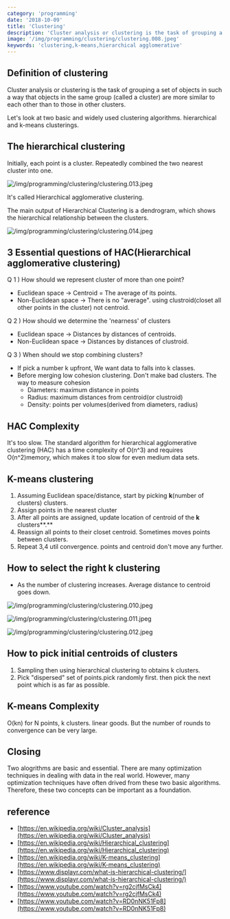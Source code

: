 ```yaml
---
category: 'programming'
date: '2018-10-09'
title: 'Clustering'
description: 'Cluster analysis or clustering is the task of grouping a set of objects in such a way that objects in the same group '
image: '/img/programming/clustering/clustering.008.jpeg'
keywords: 'clustering,k-means,hierarchical agglomerative'
---
```


## Definition of clustering

Cluster analysis or clustering is the task of grouping a set of objects in such a way that objects in the same group (called a cluster) are more similar to each other than to those in other clusters.

Let's look at two basic and widely used clustering algorithms. hierarchical and k-means clusterings.

## The hierarchical clustering

Initially, each point is a cluster. Repeatedly combined the two nearest cluster into one.

![/img/programming/clustering/clustering.013.jpeg](/img/programming/clustering/clustering.013.jpeg "/img/programming/clustering/clustering.013.jpeg")

It's called Hierarchical agglomerative clustering.

The main output of Hierarchical Clustering is a dendrogram, which shows the hierarchical relationship between the clusters.

![/img/programming/clustering/clustering.014.jpeg](/img/programming/clustering/clustering.014.jpeg "/img/programming/clustering/clustering.014.jpeg")

## 3 Essential questions of HAC(Hierarchical agglomerative clustering)

Q 1 ) How should we represent cluster of more than one point?

- Euclidean space → Centroid = The average of its points.
- Non-Euclidean space → There is no "average". using clustroid(closet all other points in the cluster) not centroid.

Q 2 ) How should we determine the 'nearness' of clusters

- Euclidean space → Distances by distances of centroids.
- Non-Euclidean space → Distances by distances of clustroid.

Q 3 ) When should we stop combining clusters?

- If pick a number k upfront, We want data to falls into k classes.
- Before merging low cohesion clustering. Don't make bad clusters. The way to measure cohesion
    - Diameters: maximum distance in points
    - Radius: maximum distances from centroid(or clustroid)
    - Density: points per volumes(derived from diameters, radius)

## HAC Complexity

It's too slow. The standard algorithm for hierarchical agglomerative clustering (HAC) has a time complexity of O(n^3) and requires O(n^2)memory, which makes it too slow for even medium data sets.

## K-means clustering

1. Assuming Euclidean space/distance, start by picking **k**(number of clusters) clusters.  
2. Assign points in the nearest cluster
3. After all points are assigned, update location of centroid of the **k** clusters**.**
4. Reassign all points to their closet centroid.  Sometimes moves points between clusters.
5. Repeat 3,4 util convergence. points and centroid don't move any further.

## How to select the right k clustering

- As the number of clustering increases. Average distance to centroid goes down.

![/img/programming/clustering/clustering.010.jpeg](/img/programming/clustering/clustering.010.jpeg "/img/programming/clustering/clustering.010.jpeg")

![/img/programming/clustering/clustering.011.jpeg](/img/programming/clustering/clustering.011.jpeg "/img/programming/clustering/clustering.011.jpeg")

![/img/programming/clustering/clustering.012.jpeg](/img/programming/clustering/clustering.012.jpeg "/img/programming/clustering/clustering.012.jpeg")

## How to pick initial centroids of clusters

1. Sampling then using hierarchical clustering to obtains k clusters.
2. Pick "dispersed" set of points.pick randomly first. then pick the next point which is as far as possible.

## K-means Complexity

O(kn) for N points, k clusters. linear goods. But the number of rounds to convergence can be  very large.

## Closing

Two alogrithms are basic and essential. There are many optimization techniques in dealing with data in the real world. However, many optimization techniques have often drived from these two basic algorithms. Therefore, these two concepts can be important as a foundation.


## reference

- [https://en.wikipedia.org/wiki/Cluster_analysis](https://en.wikipedia.org/wiki/Cluster_analysis)
- [https://en.wikipedia.org/wiki/Hierarchical_clustering](https://en.wikipedia.org/wiki/Hierarchical_clustering)
- [https://en.wikipedia.org/wiki/K-means_clustering](https://en.wikipedia.org/wiki/K-means_clustering)
- [https://www.displayr.com/what-is-hierarchical-clustering/](https://www.displayr.com/what-is-hierarchical-clustering/)
- [https://www.youtube.com/watch?v=rg2cjfMsCk4](https://www.youtube.com/watch?v=rg2cjfMsCk4)
- [https://www.youtube.com/watch?v=RD0nNK51Fp8](https://www.youtube.com/watch?v=RD0nNK51Fp8)